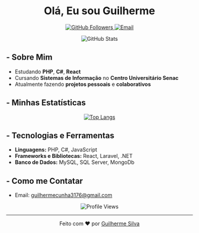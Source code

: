 <h1 align="center">Olá, Eu sou Guilherme </h1>

<p align="center">
  <a href="https://github.com/GuilhermeSilva3176">
    <img src="https://img.shields.io/github/followers/GuilhermeSilva3176?label=Follow&style=social" alt="GitHub Followers">
  </a>
  <a href="mailto:seuemail@dominio.com">
    <img src="https://img.shields.io/badge/Email-guilhermecunha3176@gmail.com-red" alt="Email">
  </a>
</p>

<p align="center">
  <img src="https://github-readme-stats.vercel.app/api?username=GuilhermeSilva3176&show_icons=true&theme=dracula" alt="GitHub Stats">
</p>

## - Sobre Mim

-  Estudando **PHP**, **C#**, **React**
-  Cursando **Sistemas de Informação** no **Centro Universitário Senac**
-  Atualmente fazendo **projetos pessoais** e **colaborativos**

## - Minhas Estatísticas

<p align="center">
  <a href="https://github.com/GuilhermeSilva3176/github-readme-stats">
    <img src="https://github-readme-stats.vercel.app/api/top-langs/?username=GuilhermeSilva3176&layout=donut&theme=dracula" alt="Top Langs">
  </a>
</p>

## - Tecnologias e Ferramentas

- **Linguagens:** PHP, C#, JavaScript
- **Frameworks e Bibliotecas:** React, Laravel, .NET
- **Banco de Dados:** MySQL, SQL Server, MongoDb


## - Como me Contatar

- Email: guilhermecunha3176@gmail.com

<p align="center">
  <img src="https://komarev.com/ghpvc/?username=GuilhermeSilva3176&color=blue" alt="Profile Views">
</p>

---

<p align="center">
  Feito com ❤️ por <a href="https://github.com/GuilhermeSilva3176">Guilherme Silva</a>
</p>
